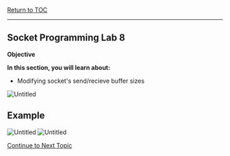 <a href="https://github.com/CyberTrainingUSAF/04-IDE-s-and-Algorithms-Pt.-1/blob/master/00-Table-of-Contents.md" rel="Return to TOC"> Return to TOC </a>

---

## Socket Programming Lab 8

**Objective**

**In this section, you will learn about:**
* Modifying socket's send/recieve buffer sizes

![Untitled](https://user-images.githubusercontent.com/47218652/60994009-37f5b100-a315-11e9-8cb7-8323a644636c.png)

## Example

![Untitled](https://user-images.githubusercontent.com/47218652/60993938-1399d480-a315-11e9-8b28-100919430abe.png)
![Untitled](https://user-images.githubusercontent.com/47218652/60993972-24e2e100-a315-11e9-88e3-d6b88d30c96d.png)

<a href="https://github.com/Bpmhome/Socket-Programming/blob/master/Socket%20Programming%20Lab9.md" > Continue to Next Topic </a>
